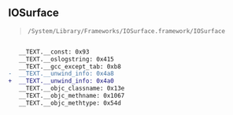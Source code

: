 ## IOSurface

> `/System/Library/Frameworks/IOSurface.framework/IOSurface`

```diff

   __TEXT.__const: 0x93
   __TEXT.__oslogstring: 0x415
   __TEXT.__gcc_except_tab: 0xb8
-  __TEXT.__unwind_info: 0x4a8
+  __TEXT.__unwind_info: 0x4a0
   __TEXT.__objc_classname: 0x13e
   __TEXT.__objc_methname: 0x1067
   __TEXT.__objc_methtype: 0x54d

```
